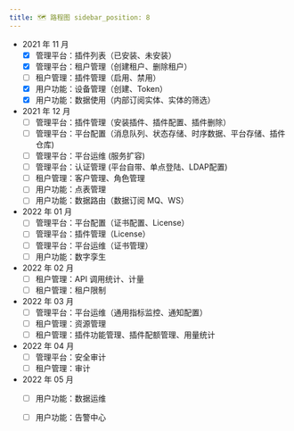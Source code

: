 ```yaml
---
title: 🗺️ 路程图 sidebar_position: 8
---
```


- 2021 年 11 月
  - [x] 管理平台：插件列表（已安装、未安装）
  - [x] 管理平台：租户管理（创建租户、删除租户）
  - [ ] 租户管理：插件管理（启用、禁用）
  - [x] 用户功能：设备管理（创建、Token）
  - [x] 用户功能：数据使用（内部订阅实体、实体的筛选）
- 2021 年 12 月
  - [ ] 管理平台：插件管理（安装插件、插件配置、插件删除）
  - [ ] 管理平台：平台配置（消息队列、状态存储、时序数据、平台存储、插件仓库)
  - [ ] 管理平台：平台运维 (服务扩容)
  - [ ] 管理平台：认证管理 (平台自带、单点登陆、LDAP配置)
  - [ ] 租户管理：客户管理、角色管理
  - [ ] 用户功能：点表管理
  - [ ] 用户功能：数据路由（数据订阅 MQ、WS）
- 2022 年 01 月
  - [ ] 管理平台：平台配置（证书配置、License）
  - [ ] 管理平台：插件管理（License）
  - [ ] 管理平台：平台运维（证书管理）
  - [ ] 用户功能：数字孪生
- 2022 年 02 月
  - [ ] 租户管理：API 调用统计、计量
  - [ ] 租户管理：租户限制
- 2022 年 03 月
  - [ ] 管理平台：平台运维（通用指标监控、通知配置）
  - [ ] 租户管理：资源管理
  - [ ] 租户管理：插件功能管理、插件配额管理、用量统计
- 2022 年 04 月
  - [ ] 管理平台：安全审计
  - [ ] 租户管理：审计
- 2022 年 05 月
  - [ ] 用户功能：数据运维
  - [ ] 用户功能：告警中心


